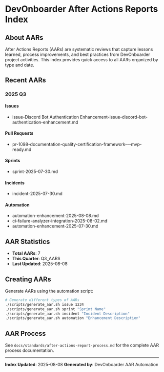 # DevOnboarder After Actions Reports Index

## About AARs

After Actions Reports (AARs) are systematic reviews that capture lessons learned, process improvements, and best practices from DevOnboarder project activities. This index provides quick access to all AARs organized by type and date.

## Recent AARs

### 2025 Q3

#### Issues

- issue-Discord Bot Authentication Enhancement-issue-discord-bot-authentication-enhancement.md

#### Pull Requests

- pr-1098-documentation-quality-certification-framework---mvp-ready.md

#### Sprints

- sprint-2025-07-30.md

#### Incidents

- incident-2025-07-30.md

#### Automation

- automation-enhancement-2025-08-08.md
- ci-failure-analyzer-integration-2025-08-02.md
- automation-enhancement-2025-07-30.md

## AAR Statistics

- **Total AARs**: 7
- **This Quarter**: Q3_AARS
- **Last Updated**: 2025-08-08

## Creating AARs

Generate AARs using the automation script:

```bash
# Generate different types of AARs
./scripts/generate_aar.sh issue 1234
./scripts/generate_aar.sh sprint "Sprint Name"
./scripts/generate_aar.sh incident "Incident Description"
./scripts/generate_aar.sh automation "Enhancement Description"
```

## AAR Process

See `docs/standards/after-actions-report-process.md` for the complete AAR process documentation.

---

**Index Updated**: 2025-08-08
**Generated by**: DevOnboarder AAR Automation
